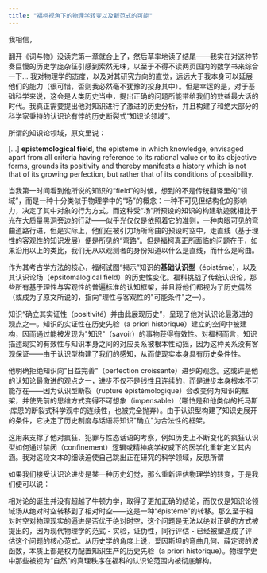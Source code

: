 ```yaml
---
title: "福柯视角下的物理学转变以及新范式的可能"
---
```


我相信，

翻开《词与物》没读完第一章就合上了，然后草率地读了结尾——我实在对这种节奏巨慢的历史学庞杂征引感到索然无味，以至于不得不读两页国内的数学书来综合一下... 我对物理学的态度，以及对其研究方向的直觉，远远大于我本身可以延展他们的能力（很可惜，否则我必然毫不犹豫的投身其中）。但是幸运的是，对于基础科学来说，这会是人类历史当中，提出正确的问题所能带给我们的效益最大话的时代。我真正需要提出他对知识进行了激进的历史分析，并且构建了和绝大部分的科学家秉持的认识论有悖的历史断裂式“知识论领域”。

所谓的知识论领域，原文里说：

[...] **epistemological field**, the episteme in which knowledge, envisaged apart from all criteria having reference to its rational value or to its objective forms, grounds its positivity and thereby manifests a history which is not that of its growing perfection, but rather that of its conditions of possibility.

当我第一时间看到他所说的知识的“field”的时候，想到的不是传统翻译里的“领域”，而是一种十分类似于物理学中的“场”的概念：一种不可见但结构化的影响力，决定了其中对象的行为方式。而这种受“场”所预设的知识的构建轨迹就相比于光在大质量黑洞旁边的行动——似乎光仅仅是依照着它的准则，一种肉眼可见的弯曲道路行进，但是实际上，他们在被引力场所弯曲的预设时空中，走直线（基于理性的客观性的知识发展）便是所见的“弯路”。但是福柯真正所面临的问题在于，如果沿用以上的类比，我们无从以观测者的身份知道以什么是直线，而什么是弯曲。

作为其考古学方法的核心，福柯试图“揭示”知识的**基础认识型**（épistémè），以及其认识论场（epsitomalogical field）的历史性变化。福科挑战了传统认识论，那些所有基于理性与客观性的普遍标准的认知框架，并且将他们都视为了历史偶然（或成为了原文所说的，指向"理性与客观性的"可能条件"之一）。

知识“确立其实证性（positivité）并由此展现历史”，呈现了他对认识论最激进的观点之一。知识的实证性在历史先验（a priori historique）建立的空间中被建构，因而通过能被发现为"知识"（savoir）的事物获得有效性。对福柯而言，知识描述现实的有效性与知识本身之间的对应关系被根本性动摇，因为这种关系没有客观保证——由于认识型构建了我们的感知，从而使现实本身具有历史条件性。

他明确拒绝知识向"日益完善"（perfection croissante）进步的观念。这或许是他的认知论最激进的观点之一，进步不仅不是线性且连续的，而是进步本身根本不可能存在——因为认识型断裂（rupture épistémologique）会改变何为知识的框架，并使先前的思维方式变得不可想象（impensable）（哪怕是和他类似的托马斯·库恩的断裂式科学观中的连续性，也被完全抛弃）。由于认识型构建了知识史展开的条件，它决定了历史制度与话语将知识"确立"为合法性的框架。

这用来支撑了他对疯狂、犯罪与性态话语的考察，例如历史上不断变化的疯狂认识型如何通过禁闭（confinement）逻辑或精神病学权威下的医学化重新定义其内涵。我对这段文本的细读迫使自己跳出正在研究的科学领域，反思所谓

如果我们接受认识论进步是某一种历史幻觉，那么重新评估物理学的转变，于是我们便可以说：

相对论的诞生并没有超越了牛顿力学，取得了更加正确的结论，而仅仅是知识论领域场从绝对时空转移到了相对时空——这是一种“épistémè”的转移。那么至于相对时空对物理现实的逼进是否优于绝对时空，这个问题是无法以绝对正确的方式被提出的，因为现代物理学的范式 - 实验，证伪性，同行评估 - 已经被塑造成了评估这个问题的核心范式。从历史学的角度上说，爱因斯坦的弯曲几何、薛定谔的波函数，本质上都是权力配置知识生产的历史先验（a priori historique）。物理学史中那些被视为“自然”的真理秩序在福科的认识论范围内被彻底解构。